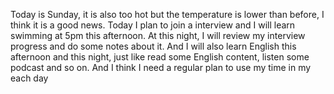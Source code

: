 Today is Sunday, it is also too hot but the temperature is lower than before, I think it is a good news. Today I plan to join a interview and I will learn swimming at 5pm this afternoon. At this night, I will review my interview progress and do some notes about it. And I will also learn English this afternoon and this night, just like read some English content, listen some podcast and so on. And I think I need a regular plan to use my time in my each day
